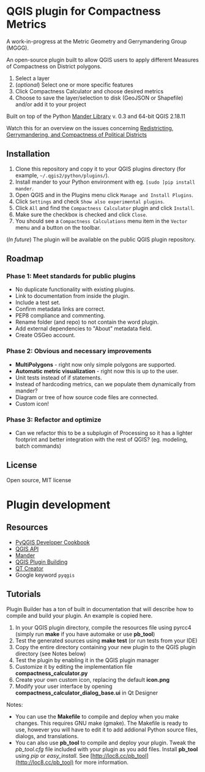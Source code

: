 # QGIS plugin for Compactness Metrics

A work-in-progress at the Metric Geometry and Gerrymandering Group (MGGG).

An open-source plugin built to allow QGIS users to apply different Measures of Compactness on District polygons.

1. Select a layer
1. (*optional*) Select one or more specific features
1. Click Compactness Calculator and choose desired metrics
1. Choose to save the layer/selection to disk (GeoJSON or Shapefile) and/or add it to your project

Built on top of the Python [Mander Library](https://pypi.python.org/pypi/mander) v. 0.3 and 64-bit QGIS 2.18.11

Watch this for an overview on the issues concerning [Redistricting, Gerrymandering, and Compactness of Political Districts](https://www.youtube.com/watch?v=vdkvQ9y04K4)

## Installation

1. Clone this repository and copy it to your QGIS plugins directory (for example, `~/.qgis2/python/plugins/`).
1. Install mander to your Python environment with eg. `[sudo ]pip install mander`.
1. Open QGIS and in the Plugins menu click `Manage and Install Plugins`.
1. Click `Settings` and check `Show also experimental plugins`.
1. Click `All` and find the `Compactness Calculator` plugin and click `Install`.
1. Make sure the checkbox is checked and click `Close`.
1. You should see a `Compactness Calculations` menu item in the `Vector` menu and a button on the toolbar.

(*In future*) The plugin will be available on the public QGIS plugin repository.

## Roadmap

### Phase 1: Meet standards for public plugins
* No duplicate functionality with existing plugins.
* Link to documentation from inside the plugin.
* Include a test set.
* Confirm metadata links are correct.
* PEP8 compliance and commenting.
* Rename folder (and repo) to not contain the word plugin.
* Add external dependencies to "About" metadata field.
* Create OSGeo account.

### Phase 2: Obvious and necessary improvements
* **MultiPolygons** - right now only simple polygons are supported.
* **Automatic metric visualization** - right now this is up to the user.
* Unit tests instead of if statements.
* Instead of hardcoding metrics, can we populate them dynamically from mander?
* Diagram or tree of how source code files are connected.
* Custom icon!

### Phase 3: Refactor and optimize
* Can we refactor this to be a subplugin of Processing so it has a lighter footprint and better integration with the rest of QGIS? (eg. modeling, batch commands)

## License

Open source, MIT license

# Plugin development

## Resources

* [PyQGIS Developer Cookbook](http://docs.qgis.org/testing/en/docs/pyqgis_developer_cookbook/)
* [QGIS API](http://www.qgis.org/api/)
* [Mander](https://pypi.python.org/pypi/mander)
* [QGIS Plugin Building]("https://plugins.qgis.org/plugins/pluginbuilder/")
* [QT Creator]("https://www.qt.io/download/")
* Google keyword `pyqgis`

## Tutorials

Plugin Builder has a ton of built in documentation that will describe how to compile and build your plugin. An example is copied here.

1.  In your QGIS plugin directory, compile the resources file using pyrcc4 (simply run **make** if you have automake or use **pb_tool**)
2.  Test the generated sources using **make test** (or run tests from your IDE)
3.  Copy the entire directory containing your new plugin to the QGIS plugin directory (see Notes below)
4.  Test the plugin by enabling it in the QGIS plugin manager
5.  Customize it by editing the implementation file **compactness_calculator.py**
6.  Create your own custom icon, replacing the default **icon.png**
7.  Modify your user interface by opening **compactness_calculator_dialog_base.ui** in Qt Designer

Notes:

*   You can use the **Makefile** to compile and deploy when you make changes. This requires GNU make (gmake). The Makefile is ready to use, however you will have to edit it to add addional Python source files, dialogs, and translations.
*   You can also use **pb_tool** to compile and deploy your plugin. Tweak the _pb_tool.cfg_ file included with your plugin as you add files. Install **pb_tool** using _pip_ or _easy_install_. See [http://loc8.cc/pb_tool](http://loc8.cc/pb_tool) for more information.
